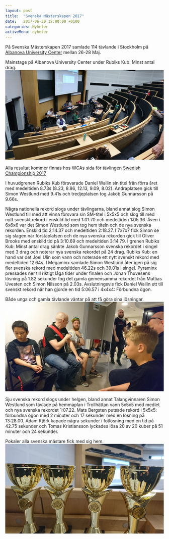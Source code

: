 ```yaml
---
layout: post
title:  "Svenska Mästerskapen 2017"
date:   2017-06-30 12:00:00 +0100
categories: Nyheter
activeMenu: nyheter
---
```

På Svenska Mästerskapen 2017 samlade 114 tävlande i Stockholm på [Albanova University Center](http://www.albanova.se/index.php?q=an/hem&modal_once=0&cnf_useTrickyHeader_once=Y) mellan 26-28 Maj. 

Mainstage på Albanova University Center under Rubiks Kub: Minst antal drag. 
![Albanova Univesity Center](/img/sm2017/fmclokal.jpg)

Alla resultat kommer finnas hos WCAs sida för tävlingen [Swedish Championship 2017](https://www.worldcubeassociation.org/competitions/SwedishChampionship2017)

I huvudgrenen Rubiks Kub försvarade Daniel Wallin sin titel från förra året med medeltiden 8.73s (8.23, 8.86, 12.13, 9.09, 8.02). Andraplatsen gick till Simon Westlund med 9.41s och tredjeplatsen tog Jakob Gunnarsson på 9.66s. 

Några nationella rekord slogs under tävlingarna, bland annat slog Simon Westlund till med att vinna försvara sin SM-titel i 5x5x5 och slog till med nytt svenskt rekord i enskild tid med 1:01.70 och medeltiden 1:05.36. Även i 6x6x6 var det Simon Westlund som tog hem titeln och de nya svenska rekorden. Enskild tid 2:14.37 och medeltiden 2:18.27. I 7x7x7 fick Simon se sig slagen när förstaplatsen och de nya svenska rekorden gick till Oliver Brooks med enskild tid på 3:10.69 och medeltiden 3:14.79. I grenen Rubiks Kub: Minst antal drag sänkte Jakob Gunnarsson svenska rekordet i singel med 3 drag och noterar nya svenska rekordet på 24 drag. Rubiks Kub: en hand var det Joel Ulin som vann och noterade ett nytt svenskt rekord med medeltiden 12.64s. I Megaminx samlade Simon Westlund åter igen på sig fler svenska rekord med medeltiden 46.22s och 39.01s i singel. Pyraminx pressades ner till riktigt låga tider under finalen och Johan Thuvesens lösning på 1.82 sekunder tog det gamla gemensamma rekordet från Mattias Uvesten och Simon Nilsson på 2.03s. Avslutningsvis fick Daniel Wallin ett till svenskt rekord när han gjorde en tid 5:06.57 i 4x4x4: Förbundna ögon. 

Både unga och gamla tävlande väntar på att få göra sina lösningar. 
![Tävlande](/img/sm2017/tavlande.jpg)


Sju svenska rekord slogs under helgen, bland annat Talangvinnaren Simon Westlund som tävlade på hemmaplan i Trollhättan vann 5x5x5 med medlet och nya svenska rekordet 1:07.22. Mats Bergsten putsade rekord i 5x5x5: förbundna ögon med 2 minuter och 17 sekunder med en lösning på 13:28.00. Adam Kjörk kapade några sekunder i fotlösning med en tid på 42.75 sekunder och Tomas Kristiansson lyckades lösa 20 av 20 kuber på 51 minuter och 24 sekunder. 

Pokaler alla svenska mästare fick med sig hem. 
![Pokaler till alla svenska mästare](/img/sm2017/priser.jpg)